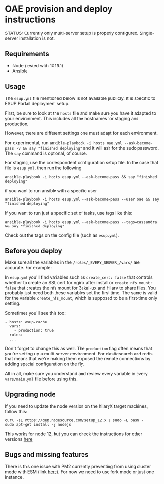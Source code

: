 # OAE provision and deploy instructions

STATUS: Currently only multi-server setup is properly configured. Single-server installation is not.

## Requirements

- Node (tested with 10.15.1)
- Ansible

## Usage

The `esup.yml` file mentioned below is not available publicly. It is specific to ESUP Portail deployment setup.

First, be sure to look at the `hosts` file and make sure you have it adapted to your environment. This includes all the hostnames for staging and production.

However, there are different settings one must adapt for each environment.

For experimental, run `ansible-playbook -i hosts oae.yml --ask-become-pass -v && say "finished deploying"` and it will ask for the sudo password. The `say` command is optional, of course.

For staging, use the correspondent configuration setup file. In the case that file is `esup.yml`, then run the following:

```
ansible-playbook -i hosts esup.yml --ask-become-pass && say "finished deploying"
```

if you want to run ansible with a specific user

```
ansible-playbook -i hosts esup.yml --ask-become-pass --user oae && say "finished deploying"
```

If you want to run just a specific set of tasks, use tags like this:

```
ansible-playbook -i hosts esup.yml --ask-become-pass --tags=cassandra && say "finished deploying"
```

Check out the tags on the config file (such as `esup.yml`).

## Before you deploy

Make sure all the variables in the `/roles/_EVERY_SERVER_/vars/` are accurate. For example:

In `esup.yml` you'll find variables such as `create_cert: false` that controls whether to create an SSL cert for nginx after install or `create_nfs_mount: false` that creates the nfs mount for 3akai-ux and Hilary to share files. You probably just need both these variables set the first time. The same is valid for the variable `create_nfs_mount`, which is supposed to be a first-time only setting.

Sometimes you'll see this too:

```
- hosts: esup-cache
  vars:
    - production: true
  roles:
  ...
```

Don't forget to change this as well. The `production` flag often means that you're setting up a multi-server environment. For elasticsearch and redis that means that we're making them exposed the remote connections by adding special configuration on the fly.

All in all, make sure you understand and review every variable in every `vars/main.yml` file before using this.

## Upgrading node

If you need to update the node version on the hilaryX target machines, follow this:

```
curl -sL https://deb.nodesource.com/setup_12.x | sudo -E bash -
sudo apt-get install -y nodejs
```

This works for node 12, but you can check the instructions for other versions [here](https://github.com/nodesource/distributions/blob/master/README.md)

## Bugs and missing features

There is this one issue with PM2 currently preventing from using cluster mode with ESM (link [here](https://github.com/standard-things/esm/issues/861)). For now we need to use fork mode or just one instance.

